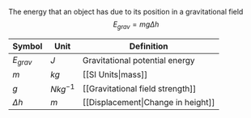 The energy that an object has due to its position in a gravitational field
$$E_{grav} = mg \Delta h$$

| Symbol     | Unit       | Definition                       |
| ---------- | ---------- | -------------------------------- |
| $E_{grav}$ | $J$        | Gravitational potential energy   |
| $m$        | $kg$       | [[SI Units\|mass]]               |
| $g$        | $Nkg^{-1}$ | [[Gravitational field strength]] |
| $\Delta h$ | $m$        | [[Displacement\|Change in height]]                 |


